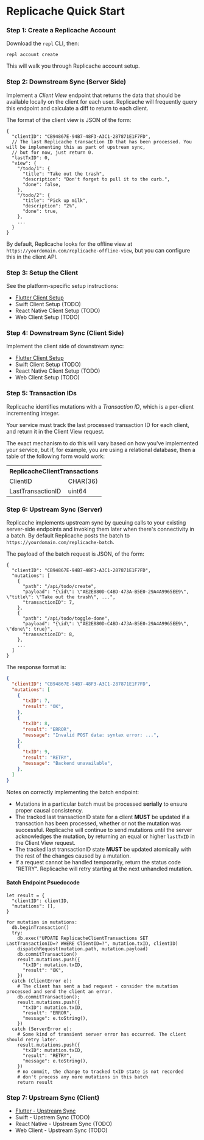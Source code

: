 # Replicache Quick Start

### Step 1: Create a Replicache Account

Download the `repl` CLI, then:

```
repl account create
```

This will walk you through Replicache account setup.

### Step 2: Downstream Sync (Server Side)

Implement a *Client View* endpoint  that returns the data that should be available locally on the client for each user. Replicache will frequently query this endpoint and calculate a diff to return to each client.

The format of the client view is JSON of the form:

```
{
  "clientID": "CB94867E-94B7-48F3-A3C1-287871E1F7FD",
  // The last Replicache transaction ID that has been processed. You will be implementing this as part of upstream sync,
  // but for now, just return 0.
  "lastTxID": 0,
  "view": {
    "/todo/1": {
      "title": "Take out the trash",
      "description": "Don't forget to pull it to the curb.",
      "done": false,
    },
    "/todo/2": {
      "title": "Pick up milk",
      "description": "2%",
      "done": true,
    },
    ...
  }
}
```

By default, Replicache looks for the offline view at `https://yourdomain.com/replicache-offline-view`, but you can
configure this in the client API.

### Step 3: Setup the Client

See the platform-specific setup instructions:

* [Flutter Client Setup](setup-flutter.md)
* Swift Client Setup (TODO)
* React Native Client Setup (TODO)
* Web Client Setup (TODO)

### Step 4: Downstream Sync (Client Side)

Implement the client side of downstream sync:

* [Flutter Client Setup](setup-flutter.md)
* Swift Client Setup (TODO)
* React Native Client Setup (TODO)
* Web Client Setup (TODO)

### Step 5: Transaction IDs

Replicache identifies mutations with a *Transaction ID*, which is a per-client incrementing integer.

Your service must track the last processed transaction ID for each client, and return it in the Client View request.

The exact mechanism to do this will vary based on how you've implemented your service, but if, for example, you are using a relational database, then a table of the following form would work:

<table>
  <tr>
    <th colspan="2">ReplicacheClientTransactions</td>
  </tr>
  <tr>
    <td>ClientID</td>
    <td>CHAR(36)</td>
  </tr>
  <tr>
    <td>LastTransactionID</td>
    <td>uint64</td>
  </tr>
 </table>

### Step 6: Upstream Sync (Server)

Replicache implements upstream sync by queuing calls to your existing server-side endpoints and invoking them later when
there's connectivity in a batch. By default Replicache posts the batch to `https://yourdomain.com/replicache-batch`.

The payload of the batch request is JSON, of the form:

```
{
  "clientID": "CB94867E-94B7-48F3-A3C1-287871E1F7FD",
  "mutations": [
    {
      "path": "/api/todo/create",
      "payload": "{\id\": \"AE2E880D-C4BD-473A-B5E0-29A4A9965EE9\", \"title\": \"Take out the trash\", ...",
      "transactionID": 7,
    },
    {
      "path": "/api/todo/toggle-done",
      "payload": "{\id\": \"AE2E880D-C4BD-473A-B5E0-29A4A9965EE9\", \"done\": true}",
      "transactionID": 8,
    },
    ...
  ]
}
```

The response format is:

```json
{
  "clientID": "CB94867E-94B7-48F3-A3C1-287871E1F7FD",
  "mutations": [
    {
      "txID": 7,
      "result": "OK",
    },
    {
      "txID": 8,
      "result": "ERROR",
      "message": "Invalid POST data: syntax error: ...",
    },
    {
      "txID": 9,
      "result": "RETRY",
      "message": "Backend unavailable",
    },
  ]
}
```

Notes on correctly implementing the batch endpoint:

* Mutations in a particular batch must be processed **serially** to ensure proper causal consistency.
* The tracked last transactionID state for a client **MUST** be updated if a transaction has been processed, whether or not the mutation was successful. Replicache will continue to send mutations until the server acknowledges the mutation, by returning an equal or higher `lastTxID` in the Client View request.
* The tracked last transactionID state **MUST** be updated atomically with the rest of the changes caused by a mutation.
* If a request cannot be handled temporarily, return the status code "RETRY". Replicache will retry starting at the next unhandled mutation.

#### Batch Endpoint Psuedocode

```
let result = {
  "clientID": clientID,
  "mutations": [],
}

for mutation in mutations:
  db.beginTransaction()
  try:
    db.exec("UPDATE ReplicacheClientTransactions SET LastTransactionID=? WHERE ClientID=?", mutation.txID, clientID)
    dispatchRequest(mutation.path, mutation.payload)
    db.commitTransaction()
    result.mutations.push({
      "txID": mutation.txID,
      "result": "OK",
    })
  catch (ClientError e):
    # The client has sent a bad request - consider the mutation processed and send the client an error.
    db.commitTransaction();
    result.mutations.push({
      "txID": mutation.txID,
      "result": "ERROR",
      "message": e.toString(),
    })
  catch (ServerError e):
    # Some kind of transient server error has occurred. The client should retry later.
    result.mutations.push({
      "txID": mutation.txID,
      "result": "RETRY",
      "message": e.toString(),
    })
    # no commit, the change to tracked txID state is not recorded
    # don't process any more mutations in this batch
    return result
```

### Step 7: Upstream Sync (Client)

* [Flutter - Upstream Sync](setup-flutter.md#upstream)
* Swift - Upstrem Sync (TODO)
* React Native - Upstream Sync (TODO)
* Web Client - Upstream Sync (TODO)
